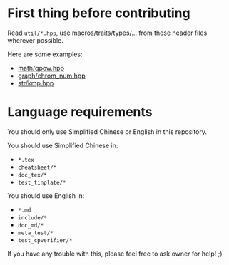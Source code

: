 # First thing before contributing

Read `util/*.hpp`, use macros/traits/types/... from these header files wherever possible.

Here are some examples:

- [math/qpow.hpp](include/math/qpow.hpp)
- [graph/chrom_num.hpp](include/graph/chrom_num.hpp)
- [str/kmp.hpp](include/str/kmp.hpp)

# Language requirements

You should only use Simplified Chinese or English in this repository.

You should use Simplified Chinese in:

- `*.tex`
- `cheatsheet/*`
- `doc_tex/*`
- `test_tinplate/*`

You should use English in:

- `*.md`
- `include/*`
- `doc_md/*`
- `meta_test/*`
- `test_cpverifier/*`

If you have any trouble with this, please feel free to ask owner for help! ;)
